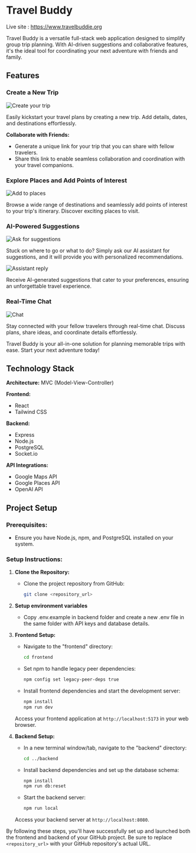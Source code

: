 # Travel Buddy

Live site : https://www.travelbuddie.org

Travel Buddy is a versatile full-stack web application designed to simplify group trip planning. With AI-driven suggestions and collaborative features, it's the ideal tool for coordinating your next adventure with friends and family.

## Features

### Create a New Trip

![Create your trip](https://github.com/rameshraman86/travel-buddy/blob/main/screenshots/create-trip.png?raw=true)

Easily kickstart your travel plans by creating a new trip. Add details, dates, and destinations effortlessly.

**Collaborate with Friends:**
- Generate a unique link for your trip that you can share with fellow travelers. 
- Share this link to enable seamless collaboration and coordination with your travel companions.

### Explore Places and Add Points of Interest

![Add to places](https://github.com/rameshraman86/travel-buddy/blob/main/screenshots/explore-places.png?raw=true)

Browse a wide range of destinations and seamlessly add points of interest to your trip's itinerary. Discover exciting places to visit.

### AI-Powered Suggestions

![Ask for suggestions](https://github.com/rameshraman86/travel-buddy/blob/main/screenshots/assistant-prompt.png?raw=true)

Stuck on where to go or what to do? Simply ask our AI assistant for suggestions, and it will provide you with personalized recommendations.

![Assistant reply](https://github.com/rameshraman86/travel-buddy/blob/main/screenshots/assistant-reply.png?raw=true)

Receive AI-generated suggestions that cater to your preferences, ensuring an unforgettable travel experience.

### Real-Time Chat

![Chat](https://github.com/rameshraman86/travel-buddy/blob/main/screenshots/chat.png?raw=true)

Stay connected with your fellow travelers through real-time chat. Discuss plans, share ideas, and coordinate details effortlessly.

Travel Buddy is your all-in-one solution for planning memorable trips with ease. Start your next adventure today!


## Technology Stack

**Architecture:** MVC (Model-View-Controller)

**Frontend:**
- React
- Tailwind CSS

**Backend:**
- Express
- Node.js
- PostgreSQL
- Socket.io

**API Integrations:**
- Google Maps API
- Google Places API
- OpenAI API

## Project Setup

### Prerequisites:
- Ensure you have Node.js, npm, and PostgreSQL installed on your system.

### Setup Instructions:

1. **Clone the Repository:**
   - Clone the project repository from GitHub:

     ```bash
     git clone <repository_url>
     ```
2. **Setup environment variables**
    - Copy .env.example in backend folder and create a new .env file in the same folder with API keys and database details.

3. **Frontend Setup:**
   - Navigate to the "frontend" directory:

     ```bash
     cd frontend
     ```
   - Set npm to handle legacy peer dependencies:

     ```bash
     npm config set legacy-peer-deps true
     ```
   - Install frontend dependencies and start the development server:

     ```bash
     npm install
     npm run dev
     ```

   Access your frontend application at `http://localhost:5173` in your web browser.

3. **Backend Setup:**
   - In a new terminal window/tab, navigate to the "backend" directory:

     ```bash
     cd ../backend
     ```

   - Install backend dependencies and set up the database schema:

     ```bash
     npm install
     npm run db:reset
     ```

   - Start the backend server:

     ```bash
     npm run local
     ```

   Access your backend server at `http://localhost:8080`.

By following these steps, you'll have successfully set up and launched both the frontend and backend of your GitHub project. Be sure to replace `<repository_url>` with your GitHub repository's actual URL.
